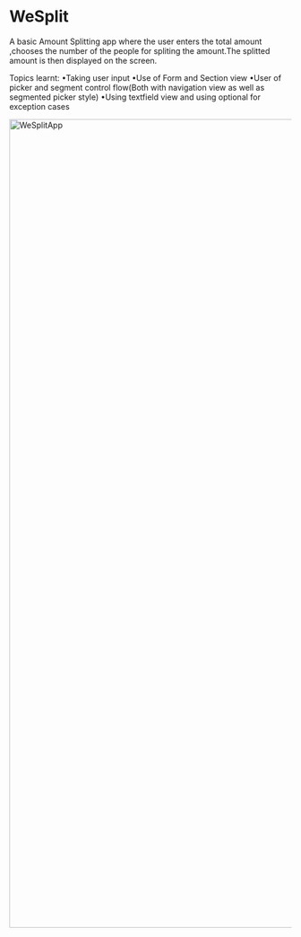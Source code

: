 # WeSplit
A basic Amount Splitting app where the user enters the total amount ,chooses the number of the people for spliting the amount.The splitted amount is then displayed on the screen.

Topics learnt:
•Taking user input
•Use of Form and Section view
•User of picker and segment control flow(Both with navigation view as well as segmented picker style)
•Using textfield view and using optional for exception cases

<img width="1440" alt="WeSplitApp" src="https://user-images.githubusercontent.com/72257780/122437452-5bbcd980-cfb7-11eb-83bc-65c39049409d.png">


